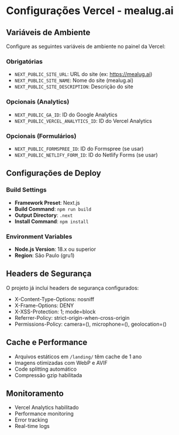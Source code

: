 # Configurações Vercel - mealug.ai

## Variáveis de Ambiente

Configure as seguintes variáveis de ambiente no painel da Vercel:

### Obrigatórias
- `NEXT_PUBLIC_SITE_URL`: URL do site (ex: https://mealug.ai)
- `NEXT_PUBLIC_SITE_NAME`: Nome do site (mealug.ai)
- `NEXT_PUBLIC_SITE_DESCRIPTION`: Descrição do site

### Opcionais (Analytics)
- `NEXT_PUBLIC_GA_ID`: ID do Google Analytics
- `NEXT_PUBLIC_VERCEL_ANALYTICS_ID`: ID do Vercel Analytics

### Opcionais (Formulários)
- `NEXT_PUBLIC_FORMSPREE_ID`: ID do Formspree (se usar)
- `NEXT_PUBLIC_NETLIFY_FORM_ID`: ID do Netlify Forms (se usar)

## Configurações de Deploy

### Build Settings
- **Framework Preset**: Next.js
- **Build Command**: `npm run build`
- **Output Directory**: `.next`
- **Install Command**: `npm install`

### Environment Variables
- **Node.js Version**: 18.x ou superior
- **Region**: São Paulo (gru1)

## Headers de Segurança

O projeto já inclui headers de segurança configurados:
- X-Content-Type-Options: nosniff
- X-Frame-Options: DENY
- X-XSS-Protection: 1; mode=block
- Referrer-Policy: strict-origin-when-cross-origin
- Permissions-Policy: camera=(), microphone=(), geolocation=()

## Cache e Performance

- Arquivos estáticos em `/landing/` têm cache de 1 ano
- Imagens otimizadas com WebP e AVIF
- Code splitting automático
- Compressão gzip habilitada

## Monitoramento

- Vercel Analytics habilitado
- Performance monitoring
- Error tracking
- Real-time logs 